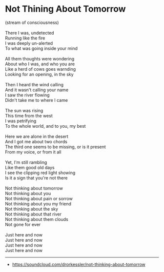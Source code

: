 # Not Thining About Tomorrow

(stream of consciousness) \
\
There I was, undetected \
Running like the fire \
I was deeply un-alerted \
To what was going inside your mind \
\
All them thoughts were wondering \
About who I was, and who you are \
Like a herd of cows goes warnding \
Looking for an opening, in the sky \
\
Then I heard the wind calling \
And it wasn't calling your name \
I saw the river flowing \
Didn't take me to where I came \
\
The sun was rising \
This time from the west \
I was petrifying \
To the whole world, and to you, my best \
\
Here we are alone in the desert \
And I got me about two chords \
The third one seems to be missing, or is it present \
From my voice, or from it all \
\
Yet, I'm still rambling \
Like them good old days \
I see the clipping red light showing \
Is it a sign that you're not there \
\
Not thinking about tomorrow \
Not thinking about you \
Not thinking about pain or sorrow \
Not thinking about you my friend \
Not thinking about the sky \
Not thinking about that river \
Not thinking about them clouds \
Not gone for ever \
\
Just here and now \
Just here and now \
Just here and now \
Just here and now

---

- https://soundcloud.com/drorkessler/not-thinking-about-tomorrow
